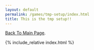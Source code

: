 ```yaml
---
layout: default
permalink: /games/tmp-setup/index.html
title: This is the tmp setup!!
---
```


[Back To Main Page](../../).

{% include_relative index.html %}